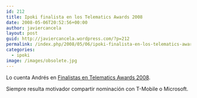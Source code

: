 ```yaml
---
id: 212
title: Ipoki finalista en los Telematics Awards 2008
date: 2008-05-06T20:52:56+00:00
author: javiercancela
layout: post
guid: http://javiercancela.wordpress.com/?p=212
permalink: /index.php/2008/05/06/ipoki-finalista-en-los-telematics-awards-2008/
categories:
  - ipoki
image: /images/obsolete.jpg
---
```

Lo cuenta Andrés en [Finalistas en Telematics Awards 2008](http://blogs.ipoki.com/andres/2008/05/06/finalistas-en-telematics-awards-2008/ "Finalistas en Telematics Awards 2008").

Siempre resulta motivador compartir nominación con T-Mobile o Microsoft.